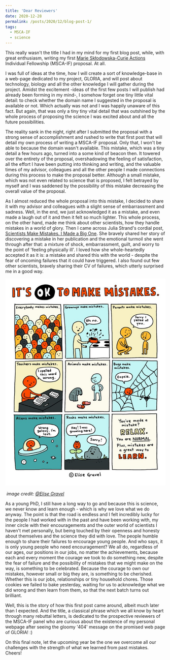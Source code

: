 ```yaml
---
title: 'Dear Reviewers'
date: 2020-12-28
permalink: /posts/2020/12/blog-post-1/
tags:
  - MSCA-IF
  - science
---
```


This really wasn't the title I had in my mind for my first blog post, while, with great enthusiasm, writing my first [Marie Skłodowska-Curie Actions](https://ec.europa.eu/research/mariecurieactions/msca-actions_en) Individual Fellowship (MSCA-IF) proposal. At all. 

I was full of ideas at the time, how I will create a sort of knowledge-base in a web-page dedicated to my project, GLORIA, and will post about technology, biology and all the other knowledge I will gather during the project. Amidst the excitement -ideas of the first few posts I will publish had already been forming in my mind-,  I somehow forget one tiny little vital detail:  to check whether the domain name I suggested in the proposal is available or not. Which actually was not and I was happily unaware of this fact. But again, that was only a tiny tiny vital detail that was outshined by the whole process of proposing the science I was excited about and all the future possibilities.

The reality sank in the night, right after I submitted the proposal with a strong sense of accomplishment and rushed to write that first post that will detail my own process of writing a MSCA-IF proposal. Only that, I won't be able to because the domain wasn't available. This mistake, which was a tiny detail a few hours ago, turned into a some kind of beacon then. It towered over the entirety of the proposal, overshadowing the feeling of satisfaction, all the effort I have been putting into thinking and writing, and the valuable times of my advisor, colleagues and all the other people I made connections during this process to make the proposal better.  Although a small mistake, which was not even related to science that is proposed, I felt betrayed by myself and I was saddened by the possibility of this mistake decreasing the overall value of the proposal.

As I almost reduced the whole proposal into this mistake, I decided to share it with my advisor and colleagues with a slight sense of embarrassment and sadness. Well, in the end, we  just acknowledged it as a mistake, and even made a laugh out of it and then it felt so much lighter. This whole process, on the other hand, made me think about other scientists, how they handle mistakes in a world of glory. Then I came across Julia Strand's cordial post, [Scientists Make Mistakes. I Made a Big One](https://elemental.medium.com/when-science-needs-self-correcting-a130eacb4235). She bravely shared her story of discovering a mistake in her publication and the emotional turmoil she went through after that: a mixture of shock, embarrassment, guilt, and worry to the point of 'feeling physically ill'. I loved how she whole-heartedly accepted it as it is: a mistake and shared this with the world - despite the fear of oncoming failures that it could have triggered. I also found out few other scientists, bravely sharing their CV of failures, which utterly surprised me in a good way. 

![](/images/elise_gravel.jpg)

​	*image credit: [@Elise Gravel](http://elisegravel.com/en/)*

As a young PhD, I still have a long way to go and because this is science, we never know and learn enough - which is why we love what we do anyway. The point is that the road is endless and  I felt incredibly lucky for the people I had worked with in the past and have been working with, my inner circle with their encouragements and  the outer world of scientists I haven't met personally, but being touched by their openness and honesty about themselves and the science they did with love. The people humble enough to share their failures to encourage young people. And who says, it is only young people who need encouragement? We all do, regardless of our ages, our positions in our jobs, no matter the achievements, because each and every moment the courage we took to do something new, despite the fear of failure and the possibility of mistakes that we might make on the way, is something to be celebrated. Because the courage to own our mistakes, however small or big they are, is something to be cherished. Whether this is our jobs, relationships or tiny household chores. Those cookies we failed to bake yesterday, waiting for us to acknowledge what we did wrong and then learn from them, so that the next batch turns out brilliant. 

Well, this is the story of how this first post came around, albeit much later than I expected. And the title, a classical phrase which we all know by heart through many rebuttal letters, is dedicated to the prospective reviewers of the MSCA-IF panel who are curious about the existence of my personal webpage after seeing the gloomy '404' message on the promised web page of GLORIA! :) 

On this final note, let the upcoming year be the one we overcome all our challenges with the strength of what we learned from past mistakes. Cheers!

